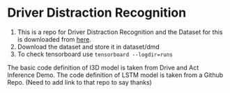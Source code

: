# Driver Distraction Recognition

1. This is a repo for Driver Distraction Recognition and the Dataset for this is downloaded from [here](https://dmd.vicomtech.org/).
2. Download the dataset and store it in dataset/dmd
3. To check tensorboard use `tensorboard --logdir=runs`



The basic code definition of I3D model is taken from Drive and Act Inference Demo.
The code definition of LSTM model is taken from a Github Repo. (Need to add link to that repo to say thanks)